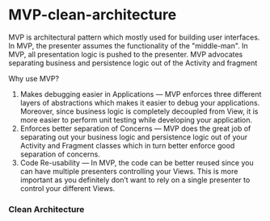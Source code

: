 # MVP-clean-architecture
MVP is architectural pattern which mostly used for building user interfaces. In MVP, the presenter assumes the functionality of the "middle-man". In MVP, all presentation logic is pushed to the presenter. MVP advocates separating business and persistence logic out of the Activity and fragment

Why use MVP?
1. Makes debugging easier in Applications — MVP enforces three different layers of abstractions which makes it easier to debug your applications. Moreover, since business logic is completely decoupled from View, it is more easier to perform unit testing while developing your application.
2. Enforces better separation of Concerns — MVP does the great job of separating out your business logic and persistence logic out of your Activity and Fragment classes which in turn better enforce good separation of concerns.
3. Code Re-usability — In MVP, the code can be better reused since you can have multiple presenters controlling your Views. This is more important as you definitely don’t want to rely on a single presenter to control your different Views.

### Clean Architecture
